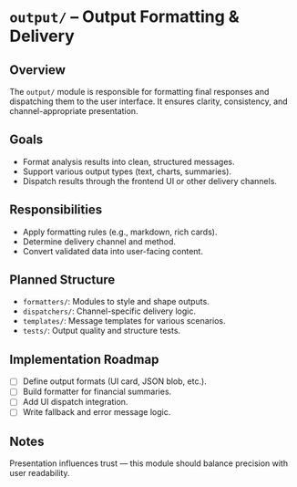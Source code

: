 # `output/` – Output Formatting & Delivery

## Overview
The `output/` module is responsible for formatting final responses and dispatching them to the user interface. It ensures clarity, consistency, and channel-appropriate presentation.

## Goals
- Format analysis results into clean, structured messages.
- Support various output types (text, charts, summaries).
- Dispatch results through the frontend UI or other delivery channels.

## Responsibilities
- Apply formatting rules (e.g., markdown, rich cards).
- Determine delivery channel and method.
- Convert validated data into user-facing content.

## Planned Structure
- `formatters/`: Modules to style and shape outputs.
- `dispatchers/`: Channel-specific delivery logic.
- `templates/`: Message templates for various scenarios.
- `tests/`: Output quality and structure tests.

## Implementation Roadmap
- [ ] Define output formats (UI card, JSON blob, etc.).
- [ ] Build formatter for financial summaries.
- [ ] Add UI dispatch integration.
- [ ] Write fallback and error message logic.

## Notes
Presentation influences trust — this module should balance precision with user readability.

